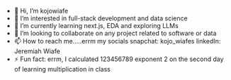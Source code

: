 - 👋 Hi, I’m kojowiafe
- 👀 I’m interested in full-stack development and data science
- 🌱 I’m currently learning next.js, EDA and exploring LLMs
- 💞️ I’m looking to collaborate on any project related to software or data 
- 📫 How to reach me.....errm my socials
snapchat: kojo_wiafes
linkedIn: Jeremiah Wiafe
- ⚡ Fun fact: errm, I calculated 123456789 exponent 2 on the second day of learning multiplication in class

<!---
kojowiafe-dev/kojowiafe-dev is a ✨ special ✨ repository because its `README.md` (this file) appears on your GitHub profile.
You can click the Preview link to take a look at your changes.
--->

